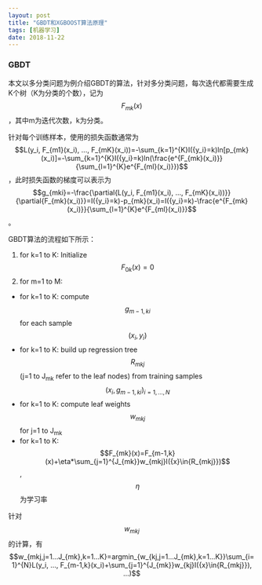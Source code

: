 ```yaml
---
layout: post
title: "GBDT和XGBOOST算法原理"
tags: [机器学习]
date: 2018-11-22
---
```


### GBDT

本文以多分类问题为例介绍GBDT的算法，针对多分类问题，每次迭代都需要生成K个树（K为分类的个数），记为$$F_{mk}(x)$$，其中m为迭代次数，k为分类。

针对每个训练样本，使用的损失函数通常为$$L(y_i, F_{m1}(x_i), ..., F_{mK}(x_i))=-\sum_{k=1}^{K}I({y_i}=k)ln[p_{mk}(x_i)]=-\sum_{k=1}^{K}I({y_i}=k)ln(\frac{e^{F_{mk}(x_i)}}{\sum_{l=1}^{K}e^{F_{ml}(x_i)}})$$，此时损失函数的梯度可以表示为$$g_{mki}=-\frac{\partial{L(y_i, F_{m1}(x_i), ..., F_{mK}(x_i))}}{\partial{F_{mk}(x_i)}}=I({y_i}=k)-p_{mk}(x_i)=I({y_i}=k)-\frac{e^{F_{mk}(x_i)}}{\sum_{l=1}^{K}e^{F_{ml}(x_i)}}$$。

GBDT算法的流程如下所示：
1. for k=1 to K: Initialize $$F_{0k}(x)=0$$
2. for m=1 to M:
  + for k=1 to K: compute $$g_{m-1,ki}$$ for each sample $$(x_i, y_i)$$
  + for k=1 to K: build up regression tree $$R_{mkj}$$(j=1 to J<sub>mk</sub> refer to the leaf nodes) from training samples $$(x_i, g_{m-1,ki})_{i=1,...,N}$$
  + for k=1 to K: compute leaf weights $$w_{mkj}$$ for j=1 to J<sub>mk</sub>
  + for k=1 to K: $$F_{mk}(x)=F_{m-1,k}(x)+\eta*\sum_{j=1}^{J_{mk}}w_{mkj}I({x}\in{R_{mkj}})$$, $$\eta$$为学习率

针对$$w_{mkj}$$的计算，有$$w_{mkj,j=1...J_{mk},k=1...K}=argmin_{w_{kj,j=1...J_{mk},k=1...K}}\sum_{i=1}^{N}L(y_i, ...,   F_{m-1,k}(x_i)+\sum_{j=1}^{J_{mk}}w_{kj}I({x}\in{R_{mkj}}), ...)$$   
